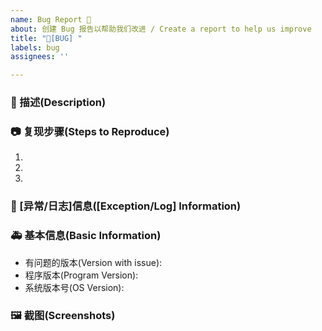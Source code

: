 ```yaml
---
name: Bug Report 🐛
about: 创建 Bug 报告以帮助我们改进 / Create a report to help us improve
title: "🐛[BUG] "
labels: bug
assignees: ''

---
```


### 🐛 描述(Description)

<!--
详细地描述 bug，让大家都能理解
-->

### 📷 复现步骤(Steps to Reproduce)

<!--
清晰描述复现步骤，让别人也能看到问题
-->
1. 
2. 
3. 

### 📄 [异常/日志]信息([Exception/Log] Information)

### 🚑 基本信息(Basic Information)

- 有问题的版本(Version with issue):
- 程序版本(Program Version):
- 系统版本号(OS Version): <!-- example Windows 10.19042.844(see winver) -->

### 🖼 截图(Screenshots)

<!--
截图可以贴在这里
-->
